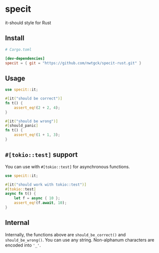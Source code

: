 # specit
it-should style for Rust

## Install

```toml
# Cargo.toml

[dev-dependencies]
specit = { git = "https://github.com/nwtgck/specit-rust.git" }
```

## Usage

```rust
use specit::it;

#[it("should be correct")]
fn t() {
    assert_eq!(2 + 2, 4);
}

#[it("should be wrong")]
#[should_panic]
fn t() {
    assert_eq!(1 + 1, 3);
}
```

## `#[tokio::test]` support


You can use with `#[tokio::test]` for asynchronous functions.
```rust
use specit::it;

#[it("should work with tokio::test")]
#[tokio::test]
async fn t() {
    let f = async { 10 };
    assert_eq!(f.await, 10);
}
```

## Internal

Internally, the functions above are `should_be_correct()` and `should_be_wrong()`. You can use any string. Non-alphanum characters are encoded into `'_'`.
